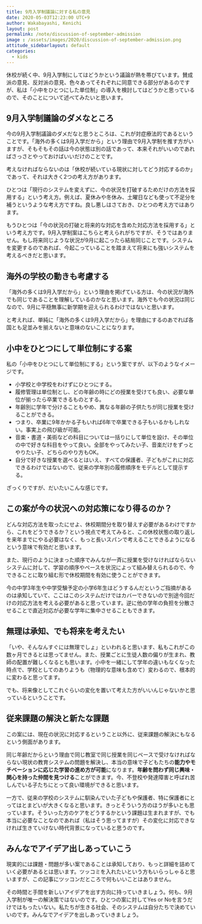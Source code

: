 ```yaml
---
title: 9月入学制議論に対する私の意見
date: 2020-05-03T12:23:00 UTC+9
author: Wakabayashi, Kenichi
layout: post
permalink: /note/discussion-of-september-admission
image : /assets/images/2020/discussion-of-september-admission.png
attitude_sidebarlayout: default
categories:
  - kids
---
```

休校が続く中、9月入学制にしてはどうかという議論が熱を帯びています。賛成派の意見、反対派の意見、色々あってそれぞれに同意できる部分があるのですが、私は「小中をひとつにした単位制」の導入を検討してはどうかと思っているので、そのことについて述べてみたいと思います。

## 9月入学制議論のダメなところ
今の9月入学制議論のダメだなと思うところは、これが対症療法的であるということです。「海外の多くは9月入学だから」という理由で9月入学制を推す方がいますが、そもそもその話は今の状態は別の話であって、本来それがいいのであればさっさとやっておけばいいだけのことです。

考えなければならないのは「休校が続いている現状に対してどう対応するのか」であって、それは大きく2つの考え方があります。

ひとつは「現行のシステムを変えずに、今の状況を打破するためだけの方法を採用する」という考え方。例えば、夏休みや冬休み、土曜日なども使って不足分を補うというような考え方ですね。良し悪しはさておき、ひとつの考え方ではあります。

もうひとつは「今の状況の打破と将来的な対応を含めた対応方法を採用する」という考え方です。9月入学制案はこちらと考えられがちですが、そうではありません。もし将来同じような状況が9月に起こったら結局同じことです。システムを変更するのであれば、今起こっていることを踏まえて将来にも強いシステムを考えるべきだと思います。

## 海外の学校の動きも考慮する
「海外の多くは9月入学だから」という理由を掲げている方は、今の状況が海外でも同じであることを理解しているのかなと思います。海外でも今の状況は同じなので、9月に平穏無事に新学期を迎えられるわけではないと思います。

と考えれば、単純に「海外の多くは9月入学だから」を理由にするのあでれば各国とも足並みを揃えないと意味のないことになります。

## 小中をひとつにして単位制にする案
私の「小中をひとつにして単位制にする」という案ですが、以下のようなイメージです。

- 小学校と中学校をわけずにひとつにする。
- 履修管理は単位制とし、どの年齢の時にどの授業を受けても良い、必要な単位が揃ったら卒業できるものとする。
- 年齢別に学年で分けることもやめ、異なる年齢の子供たちが同じ授業を受けることができる。
- つまり、卒業に9年かかる子もいれば6年で卒業できる子もいるかもしれない。事実上の飛び級が可能。
- 音楽・書道・美術などの科目については一括りにして単位を設け、その単位の中で好きな科目をやって良い。全部をやってみたい子、音楽だけをずっとやりたい子、どちらのやり方もOK。
- 自分で好きな授業を選べるとはいえ、すべての保護者、子どもがこれに対応できるわけではないので、従来の学年別の履修順序をモデルとして提示する。

ざっくりですが、だいたいこんな感じです。

## この案が今の状況への対応策になり得るのか？
どんな対応方法を取ったにせよ、休校期間分を取り替えす必要があるわけですから、これをどうできるか？という視点で考えてみると、この休校状態の取り返しを来年までにやる必要はなく、もっと長いスパンで考えることできるようになるという意味で有効だと思います。

また、現行のように決まった順序でみんなが一斉に授業を受けなければならないシステムに対して、学習の順序やペースを状況によって組み替えられるので、今できることに取り組む形で休校期間を有効に使うことができます。

今の中学3年生や中学受験予定の小学6年生はどうするんだというご指摘があるのは承知していて、ここはこのシステムだけではカバーできないので別途今回だけの対応方法を考える必要があると思っています。逆に他の学年の負担を分散させることで直近対応が必要な学年に集中させることもできます。

## 無理は承知、でも将来を考えたい
「いや、そんなんすぐには無理でしょ」といわれると思います、私もこれがこの数ヶ月できるとは思ってません。また、授業ごとに生徒人数の偏りが生まれ、教師の配置が難しくなるとも思います。小中を一緒にして学年の違いもなくなった時点で、学校としてのありようも（物理的な意味も含めて）変わるので、根本的に変わると思ってます。

でも、将来像としてこれぐらいの変化を置いて考えた方がいいんじゃないかと思っているということです。

## 従来課題の解決と新たな課題
この案には、現在の状況に対応するということ以外に、従来課題の解決にもなるという側面があります。

同じ年齢だからという理由で同じ教室で同じ授業を同じペースで受けなければならない現状の教育システムの問題を解決し、本当の意味で子どもたちの**能力やモチベーションに応じた学習の進め方が可能**になります。**年齢を問わず同じ興味・関心を持った仲間を見つける**ことができます。今、不登校や発達障害と呼ばれ苦しんでいる子たちにとって良い環境ができると思います。

一方で、従来の学校のシステムに馴染んでいた子どもや保護者、特に保護者にとってはとまどいが大きくなると思います。きっとそういう方のほうが多いとも思っています。そういった方のケアをどうするかという課題は生まれますが、でも本当に必要なことなのであれば（私はそう思ってますが）その変化に対応できなければ生きていけない時代背景になっていると思うのです。

## みんなでアイデア出しあっていこう
現実的には課題・問題が多い案であることは承知しており、もっと詳細を詰めていく必要があるとは思います。ツッコミを入れたいという方もいらっしゃると思いますが、この記事にツッコンだところで何もいいことはありません。

その時間と手間を新しいアイデアを出す方向に持っていきましょう。何も、9月入学制が唯一の解決策ではないのです。ひとつの案に対してYes or Noを言うだけではもったいない。私たちが生きる社会、そのシステムは自分たちで決めていいのです。みんなでアイデアを出しあっていきましょう。